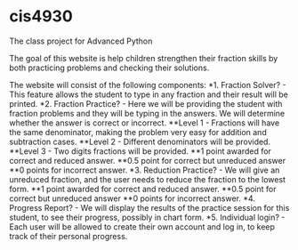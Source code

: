 # cis4930
The class project for Advanced Python

The goal of this website is help children strengthen their fraction skills by both practicing problems and checking their solutions. 

The website will consist of the following components:
*1. Fraction Solver? - This feature allows the student to type in any fraction and their result will be printed.
*2. Fraction Practice? - Here we will be providing the student with fraction problems and they will be typing in the answers. We will determine whether the answer is correct or incorrect. 
**Level 1 - Fractions will have the same denominator, making the problem very easy for addition and subtraction cases.
**Level 2 - Different denominators will be provided.
**Level 3 - Two digits fractions will be provided.
**1 point awarded for correct and reduced answer.
**0.5 point for correct but unreduced answer
**0 points for incorrect answer.
*3. Reduction Practice? - We will give an unreduced fraction, and the user needs to reduce the fraction to the lowest form. 
**1 point awarded for correct and reduced answer.
**0.5 point for correct but unreduced answer
**0 points for incorrect answer.
*4. Progress Report? - We will display the results of the practice session for this student, to see their progress, possibly in chart form.
*5. Individual login? - Each user will be allowed to create their own account and log in, to keep track of their personal progress.